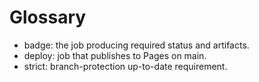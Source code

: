 # Glossary
- badge: the job producing required status and artifacts.
- deploy: job that publishes to Pages on main.
- strict: branch-protection up-to-date requirement.
